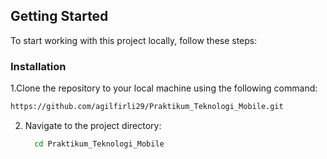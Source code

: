 <!-- GETTING STARTED -->
## Getting Started

To start working with this project locally, follow these steps:


### Installation

1.Clone the repository to your local machine using the following command:
   ```sh
   https://github.com/agilfirli29/Praktikum_Teknologi_Mobile.git
   ```
2. Navigate to the project directory:

    ```bash
      cd Praktikum_Teknologi_Mobile
    ```
